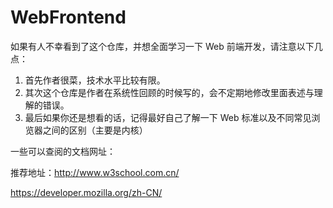 # WebFrontend

如果有人不幸看到了这个仓库，并想全面学习一下 Web 前端开发，请注意以下几点：

1. 首先作者很菜，技术水平比较有限。
2. 其次这个仓库是作者在系统性回顾的时候写的，会不定期地修改里面表述与理解的错误。
3. 最后如果你还是想看的话，记得最好自己了解一下 Web 标准以及不同常见浏览器之间的区别（主要是内核）



一些可以查阅的文档网址：

推荐地址：http://www.w3school.com.cn/

https://developer.mozilla.org/zh-CN/

